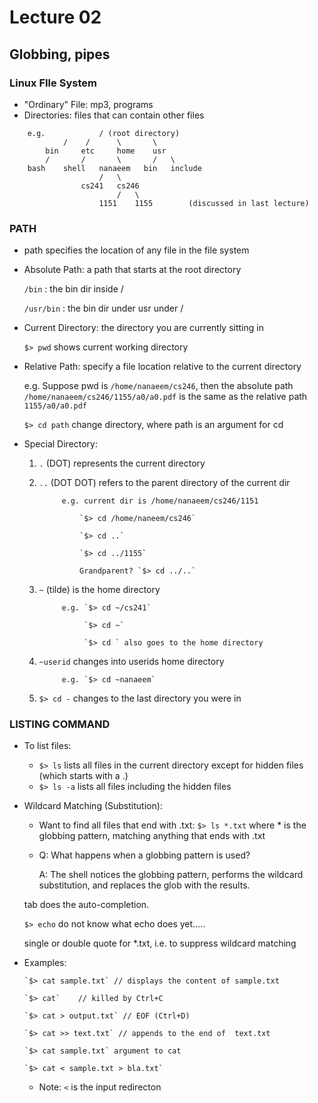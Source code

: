 # Lecture 02

## Globbing, pipes

### Linux FIle System
  * "Ordinary" File: mp3, programs
  * Directories: files that can contain other files

```
	e.g.			/ (root directory)
			/	 /		\		\
		bin		etc		home	usr
		/		/		\		/	\
	bash	shell	nanaeem	  bin	include
					/	\
				cs241	cs246
						/	\
					1151	1155		(discussed in last lecture)
```

### PATH
  * path specifies the location of any file in the file system
  * Absolute Path: a path that starts at the root directory

	`/bin` : the bin dir inside /

	`/usr/bin` : the bin dir under usr under /
	
  * Current Directory: the directory you are currently sitting in

	`$> pwd` shows current working directory
	
  * Relative Path: specify a file location relative to the current directory

	e.g. Suppose pwd is `/home/nanaeem/cs246`, then the absolute path 
			`/home/nanaeem/cs246/1155/a0/a0.pdf` is the same as the relative 
			path `1155/a0/a0.pdf`

	`$> cd path` change directory, where path is an argument for cd

  * Special Directory:
	1. `.` (DOT) represents the current directory
	2. `..` (DOT DOT) refers to the parent directory of the current dir

				e.g. current dir is /home/nanaeem/cs246/1151

					`$> cd /home/naneem/cs246` 

					`$> cd ..`

					`$> cd ../1155`

					Grandparent? `$> cd ../..`

	3. `~` (tilde) is the home directory

				e.g. `$> cd ~/cs241`

					 `$> cd ~`

					 `$> cd ` also goes to the home directory

	4. `~userid` changes into userids home directory

				e.g. `$> cd ~nanaeem`

	5. `$> cd -` changes to the last directory you were in

### LISTING COMMAND
  * To list files: 
	* `$> ls` lists all files in the current directory except for hidden files (which starts with a .)
	* `$> ls -a` lists all files including the hidden files
  * Wildcard Matching (Substitution):
	* Want to find all files that end with .txt: 
			`$> ls *.txt` where * is the globbing pattern, matching anything that ends with .txt
	* Q: What happens when a globbing pattern is used?

	  A: The shell notices the globbing pattern, performs the wildcard substitution, and replaces the 
		   glob with the results.

	tab does the auto-completion.

	`$> echo` do not know what echo does yet.....

	single or double quote for *.txt, i.e. to suppress wildcard matching

  * Examples:

		`$> cat sample.txt`	// displays the content of sample.txt

		`$> cat`	// killed by Ctrl+C

		`$> cat > output.txt` // EOF (Ctrl+D) 

		`$> cat >> text.txt` // appends to the end of  text.txt

		`$> cat sample.txt` argument to cat

		`$> cat < sample.txt > bla.txt`

	* Note: `<` is the input redirecton 

